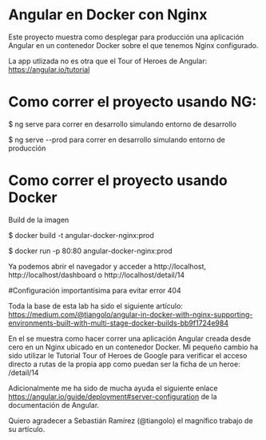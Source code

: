 # Angular en Docker con Nginx

Este proyecto muestra como desplegar para producción una aplicación Angular en un contenedor Docker sobre el que tenemos Nginx configurado.

La app utlizada no es otra que el Tour of Heroes de Angular: https://angular.io/tutorial

# Como correr el proyecto usando NG:

$ ng serve para correr en desarrollo simulando entorno de desarrollo

$ ng serve --prod para correr en desarrollo simulando entorno de producción

# Como correr el proyecto usando Docker

Build de la imagen

$ docker build -t angular-docker-nginx:prod

$ docker run -p 80:80 angular-docker-nginx:prod

Ya podemos abrir el navegador y acceder a http://localhost, http://localhost/dashboard o http://localhost/detail/14

#Configuración importantísima para evitar error 404

Toda la base de esta lab ha sido el siguiente artículo: https://medium.com/@tiangolo/angular-in-docker-with-nginx-supporting-environments-built-with-multi-stage-docker-builds-bb9f1724e984

En el se muestra como hacer correr una aplicación Angular creada desde cero en un Nginx ubicado en un contenedor Docker. Mi pequeño cambio ha sido utilizar le Tutorial Tour of Heroes de Google para verificar el acceso directo a rutas de la propia app como puedan ser la ficha de un heroe: /detail/14

Adicionalmente me ha sido de mucha ayuda el siguiente enlace https://angular.io/guide/deployment#server-configuration de la documentación de Angular.

Quiero agradecer a Sebastián Ramírez (@tiangolo) el magnífico trabajo de su artículo.
